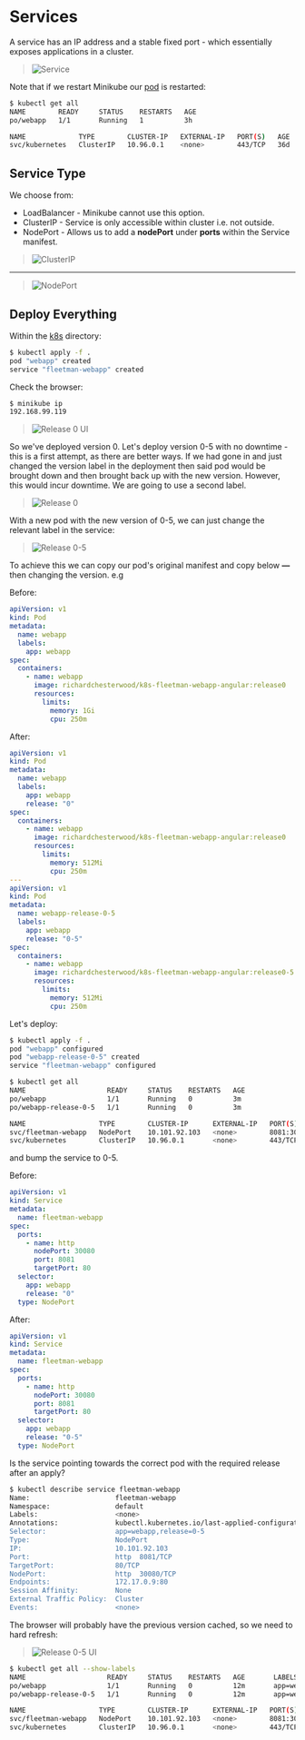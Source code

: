 # Services

A service has an IP address and a stable fixed port - which essentially exposes applications in a cluster.

> ![Service](images/service.png)

Note that if we restart Minikube our [pod](pods.md) is restarted:

```bash
$ kubectl get all
NAME        READY     STATUS    RESTARTS   AGE
po/webapp   1/1       Running   1          3h

NAME             TYPE        CLUSTER-IP   EXTERNAL-IP   PORT(S)   AGE
svc/kubernetes   ClusterIP   10.96.0.1    <none>        443/TCP   36d
```

## Service Type

We choose from:

- LoadBalancer - Minikube cannot use this option.
- ClusterIP - Service is only accessible within cluster i.e. not outside.
- NodePort - Allows us to add a **nodePort** under **ports** within the Service manifest.

> ![ClusterIP](images/clusterip.png)

---

> ![NodePort](images/node-port.png)

## Deploy Everything

Within the [k8s](../k8s) directory:

```bash
$ kubectl apply -f .
pod "webapp" created
service "fleetman-webapp" created
```

Check the browser:

```bash
$ minikube ip
192.168.99.119
```

> ![Release 0 UI](images/release-0-ui.png)

So we've deployed version 0. Let's deploy version 0-5 with no downtime - this is a first attempt, as there are better ways. If we had gone in and just changed the version label in the deployment then said pod would be brought down and then brought back up with the new version. However, this would incur downtime. We are going to use a second label.

> ![Release 0](images/release-0.png)

With a new pod with the new version of 0-5, we can just change the relevant label in the service:

> ![Release 0-5](images/release-0-5.png)

To achieve this we can copy our pod's original manifest and copy below **—** then changing the version. e.g

Before:

```yaml
apiVersion: v1
kind: Pod
metadata:
  name: webapp
  labels:
    app: webapp
spec:
  containers:
    - name: webapp
      image: richardchesterwood/k8s-fleetman-webapp-angular:release0
      resources:
        limits:
          memory: 1Gi
          cpu: 250m
```

After:

```yaml
apiVersion: v1
kind: Pod
metadata:
  name: webapp
  labels:
    app: webapp
    release: "0"
spec:
  containers:
    - name: webapp
      image: richardchesterwood/k8s-fleetman-webapp-angular:release0
      resources:
        limits:
          memory: 512Mi
          cpu: 250m
---
apiVersion: v1
kind: Pod
metadata:
  name: webapp-release-0-5
  labels:
    app: webapp
    release: "0-5"
spec:
  containers:
    - name: webapp
      image: richardchesterwood/k8s-fleetman-webapp-angular:release0-5
      resources:
        limits:
          memory: 512Mi
          cpu: 250m          
```

Let's deploy:

```bash
$ kubectl apply -f .
pod "webapp" configured
pod "webapp-release-0-5" created
service "fleetman-webapp" configured

$ kubectl get all
NAME                    READY     STATUS    RESTARTS   AGE
po/webapp               1/1       Running   0          3m
po/webapp-release-0-5   1/1       Running   0          3m

NAME                  TYPE        CLUSTER-IP      EXTERNAL-IP   PORT(S)          AGE
svc/fleetman-webapp   NodePort    10.101.92.103   <none>        8081:30080/TCP   3m
svc/kubernetes        ClusterIP   10.96.0.1       <none>        443/TCP          49m
```

and bump the service to 0-5.

Before:

```yaml
apiVersion: v1
kind: Service
metadata:
  name: fleetman-webapp
spec:
  ports:
    - name: http
      nodePort: 30080
      port: 8081
      targetPort: 80
  selector:
    app: webapp
    release: "0"
  type: NodePort
```

After:

```yaml
apiVersion: v1
kind: Service
metadata:
  name: fleetman-webapp
spec:
  ports:
    - name: http
      nodePort: 30080
      port: 8081
      targetPort: 80
  selector:
    app: webapp
    release: "0-5"
  type: NodePort
```

Is the service pointing towards the correct pod with the required release after an apply?

```bash
$ kubectl describe service fleetman-webapp
Name:                     fleetman-webapp
Namespace:                default
Labels:                   <none>
Annotations:              kubectl.kubernetes.io/last-applied-configuration={"apiVersion":"v1","kind":"Service","metadata":{"annotations":{},"name":"fleetman-webapp","namespace":"default"},"spec":{"ports":[{"name":"http","nodeP...
Selector:                 app=webapp,release=0-5
Type:                     NodePort
IP:                       10.101.92.103
Port:                     http  8081/TCP
TargetPort:               80/TCP
NodePort:                 http  30080/TCP
Endpoints:                172.17.0.9:80
Session Affinity:         None
External Traffic Policy:  Cluster
Events:                   <none>
```

The browser will probably have the previous version cached, so we need to hard refresh:

> ![Release 0-5 UI](images/release-0-5-ui.png)

```bash
$ kubectl get all --show-labels
NAME                    READY     STATUS    RESTARTS   AGE       LABELS
po/webapp               1/1       Running   0          12m       app=webapp,release=0
po/webapp-release-0-5   1/1       Running   0          12m       app=webapp,release=0-5

NAME                  TYPE        CLUSTER-IP      EXTERNAL-IP   PORT(S)          AGE       LABELS
svc/fleetman-webapp   NodePort    10.101.92.103   <none>        8081:30080/TCP   12m       <none>
svc/kubernetes        ClusterIP   10.96.0.1       <none>        443/TCP          58m       component=apiserver,provider=kubernetes
```

